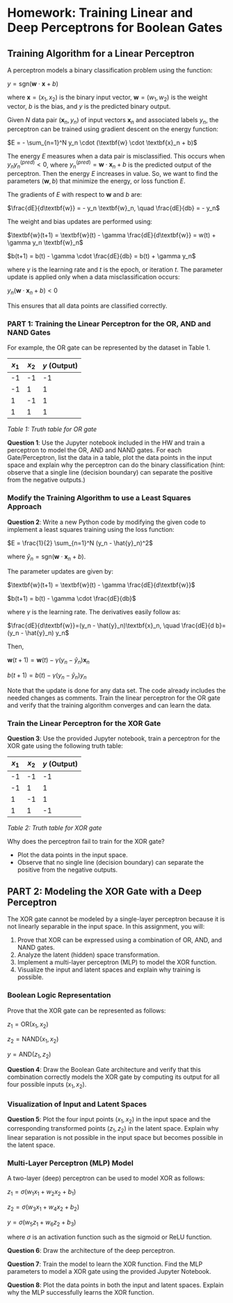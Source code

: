 # Homework: Training Linear and Deep Perceptrons for Boolean Gates

## Training Algorithm for a Linear Perceptron

A perceptron models a binary classification problem using the function:

$y = \text{sgn}(\textbf{w} \cdot \textbf{x} + b)$

where $\textbf{x}=(x_1,x_2)$ is the binary input vector, $\textbf{w}=(w_1,w_2)$ is the weight vector, $b$ is the bias, and $y$ is the predicted binary output.

Given $N$ data pair $(\textbf{x}_n, y_n)$ of input vectors $\textbf{x}_n$ and associated labels $y_n$, the perceptron can be trained using gradient descent on the energy function:

$E = - \sum_{n=1}^N y_n \cdot (\textbf{w} \cdot \textbf{x}_n + b)$

The energy $E$ measures when a data pair is misclassified. This occurs when $y_n y_n^{(pred)}<0$, where $y_n^{(pred)}=\textbf{w} \cdot \textbf{x}_n + b$ is the predicted output of the perceptron. Then the energy $E$ increases in value. So, we want to find the parameters $(\textbf{w},b)$ that minimize the energy, or loss function $E$.

The gradients of $E$ with respect to $\textbf{w}$ and $b$ are:

$\frac{dE}{d\textbf{w}} = - y_n \textbf{w}_n, \quad \frac{dE}{db} = - y_n$

The weight and bias updates are performed using:

$\textbf{w}(t+1) = \textbf{w}(t) - \gamma \frac{dE}{d\textbf{w}} = w(t) + \gamma y_n \textbf{w}_n$

$b(t+1) = b(t) - \gamma \cdot \frac{dE}{db} = b(t) + \gamma y_n$

where $\gamma$ is the learning rate and $t$ is the epoch, or iteration $t$. The parameter update is applied only when a data misclassification occurs:

$y_n (\textbf{w} \cdot \textbf{x}_n + b) < 0$

This ensures that all data points are classified correctly.

### PART 1: Training the Linear Perceptron for the OR, AND and NAND Gates

For example, the OR gate can be represented by the dataset in Table 1.

| $x_1$ | $x_2$ | $y$ (Output) |
|-------|-------|--------------|
| -1    | -1    | -1           |
| -1    |  1    |  1           |
|  1    | -1    |  1           |
|  1    |  1    |  1           |

*Table 1: Truth table for OR gate*

**Question 1**: Use the Jupyter notebook included in the HW and train a perceptron to model the OR, AND and NAND gates. For each Gate/Perceptron, list the data in a table, plot the data points in the input space and explain why the perceptron can do the binary classification (hint: observe that a single line (decision boundary) can separate the positive from the negative outputs.)

### Modify the Training Algorithm to use a Least Squares Approach

**Question 2**: Write a new Python code by modifying the given code to implement a least squares training using the loss function:

$E = \frac{1}{2} \sum_{n=1}^N (y_n - \hat{y}_n)^2$

where $\hat{y}_n = \text{sgn}(\textbf{w} \cdot \textbf{x}_n + b)$.

The parameter updates are given by:

$\textbf{w}(t+1) = \textbf{w}(t) - \gamma \frac{dE}{d\textbf{w}}$

$b(t+1) = b(t) - \gamma \cdot \frac{dE}{db}$

where $\gamma$ is the learning rate. The derivatives easily follow as:

$\frac{dE}{d\textbf{w}}=(y_n - \hat{y}_n)\textbf{x}_n, \quad \frac{dE}{d b}=(y_n - \hat{y}_n) y_n$

Then,

$\textbf{w}(t+1) = \textbf{w}(t) - \gamma (y_n - \hat{y}_n)\textbf{x}_n$

$b(t+1) = b(t) - \gamma (y_n - \hat{y}_n) y_n$

Note that the update is done for any data set. The code already includes the needed changes as comments. Train the linear perceptron for the OR gate and verify that the training algorithm converges and can learn the data.

### Train the Linear Perceptron for the XOR Gate

**Question 3**: Use the provided Jupyter notebook, train a perceptron for the XOR gate using the following truth table:

| $x_1$ | $x_2$ | $y$ (Output) |
|-------|-------|--------------|
| -1    | -1    | -1           |
| -1    |  1    |  1           |
|  1    | -1    |  1           |
|  1    |  1    | -1           |

*Table 2: Truth table for XOR gate*

Why does the perceptron fail to train for the XOR gate?

- Plot the data points in the input space.
- Observe that no single line (decision boundary) can separate the positive from the negative outputs.

## PART 2: Modeling the XOR Gate with a Deep Perceptron

The XOR gate cannot be modeled by a single-layer perceptron because it is not linearly separable in the input space. In this assignment, you will:

1. Prove that XOR can be expressed using a combination of OR, AND, and NAND gates.
2. Analyze the latent (hidden) space transformation.
3. Implement a multi-layer perceptron (MLP) to model the XOR function.
4. Visualize the input and latent spaces and explain why training is possible.

### Boolean Logic Representation

Prove that the XOR gate can be represented as follows:

$z_1 = \text{OR}(x_1, x_2)$

$z_2 = \text{NAND}(x_1, x_2)$

$y = \text{AND}(z_1, z_2)$

**Question 4**: Draw the Boolean Gate architecture and verify that this combination correctly models the XOR gate by computing its output for all four possible inputs $(x_1, x_2)$.

### Visualization of Input and Latent Spaces

**Question 5**: Plot the four input points $(x_1, x_2)$ in the input space and the corresponding transformed points $(z_1, z_2)$ in the latent space. Explain why linear separation is not possible in the input space but becomes possible in the latent space.

### Multi-Layer Perceptron (MLP) Model

A two-layer (deep) perceptron can be used to model XOR as follows:

$z_1 = \sigma(w_1 x_1 + w_2 x_2 + b_1)$

$z_2 = \sigma(w_3 x_1 + w_4 x_2 + b_2)$

$y = \sigma(w_5 z_1 + w_6 z_2 + b_3)$

where $\sigma$ is an activation function such as the sigmoid or ReLU function.

**Question 6**: Draw the architecture of the deep perceptron.

**Question 7**: Train the model to learn the XOR function. Find the MLP parameters to model a XOR gate using the provided Jupyter Notebook.

**Question 8**: Plot the data points in both the input and latent spaces. Explain why the MLP successfully learns the XOR function.

